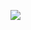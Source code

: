 ![](https://wakatime.com/share/@167b1f64-4b84-4d61-82f6-b3673fc0f39e/7e1483b4-2647-4958-9ac3-1d14c106384b.svg)